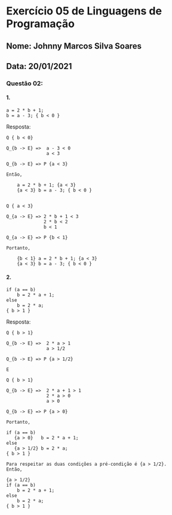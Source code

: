 # Exercício 05 de Linguagens de Programação
## Nome: Johnny Marcos Silva Soares
## Data: 20/01/2021



### Questão 02:


#### 1.
```
a = 2 * b + 1;    
b = a - 3; { b < 0 }
```      


Resposta:

```
Q { b < 0}

Q_{b -> E} =>  a - 3 < 0
               a < 3

Q_{b -> E} => P {a < 3}
```

```
Então,

    a = 2 * b + 1; {a < 3} 
    {a < 3} b = a - 3; { b < 0 }

```

```

Q { a < 3}

Q_{a -> E} => 2 * b + 1 < 3
              2 * b < 2
              b < 1

Q_{a -> E} => P {b < 1}

```
```
Portanto,

    {b < 1} a = 2 * b + 1; {a < 3} 
    {a < 3} b = a - 3; { b < 0 }

```



#### 2.
```
if (a == b)
    b = 2 * a + 1;
else
    b = 2 * a;
{ b > 1 }
```

Resposta:

```
Q { b > 1}

Q_{b -> E} =>  2 * a > 1
               a > 1/2

Q_{b -> E} => P {a > 1/2}

E 

Q { b > 1}

Q_{b -> E} =>  2 * a + 1 > 1
               2 * a > 0
               a > 0 

Q_{b -> E} => P {a > 0}
```

```
Portanto,

if (a == b)
   {a > 0}   b = 2 * a + 1;
else
   {a > 1/2} b = 2 * a;
{ b > 1 }

Para respeitar as duas condições a pré-condição é {a > 1/2}.
Então,

{a > 1/2}
if (a == b)
    b = 2 * a + 1;
else
    b = 2 * a;
{ b > 1 }
```